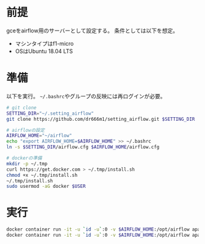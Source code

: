 # 前提
gceをairflow用のサーバーとして設定する。
条件としては以下を想定。

- マシンタイプはf1-micro
- OSはUbuntu 18.04 LTS

# 準備
以下を実行。
`~/.bashrc`やグループの反映には再ログインが必要。

```sh
# git clone
SETTING_DIR="~/.setting_airflow"
git clone https://github.com/dr666m1/setting_airflow.git $SETTING_DIR

# airflowの設定
AIRFLOW_HOME="~/airflow"
echo "export AIRFLOW_HOME=$AIRFLOW_HOME" >> ~/.bashrc
ln -s $SETTING_DIR/airflow.cfg $AIRFLOW_HOME/airflow.cfg

# dockerの準備
mkdir -p ~/.tmp
curl https://get.docker.com > ~/.tmp/install.sh
chmod +x ~/.tmp/install.sh
~/.tmp/install.sh
sudo usermod -aG docker $USER
```

# 実行

```sh
docker container run -it -u `id -u`:0 -v $AIRFLOW_HOME:/opt/airflow apache/airflow:1.10.12-python3.8 initdb #初回のみ
docker container run -it -u `id -u`:0 -v $AIRFLOW_HOME:/opt/airflow apache/airflow:1.10.12-python3.8 scheduler
```


